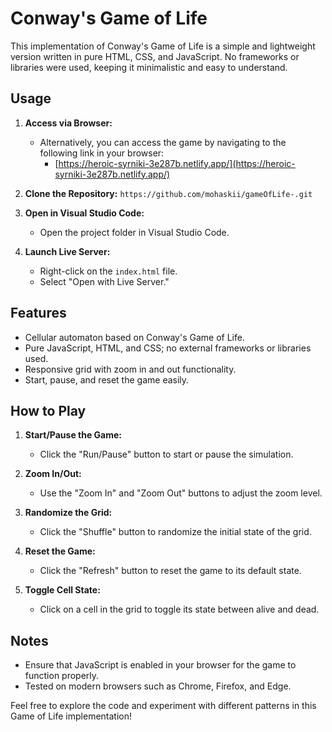 # Conway's Game of Life

This implementation of Conway's Game of Life is a simple and lightweight version written in pure HTML, CSS, and JavaScript. No frameworks or libraries were used, keeping it minimalistic and easy to understand.

## Usage

1. **Access via Browser:**
   - Alternatively, you can access the game by navigating to the following link in your browser:
     - [https://heroic-syrniki-3e287b.netlify.app/](https://heroic-syrniki-3e287b.netlify.app/)
2. **Clone the Repository:**
   `https://github.com/mohaskii/gameOfLife-.git`

3. **Open in Visual Studio Code:**

   - Open the project folder in Visual Studio Code.

4. **Launch Live Server:**

   - Right-click on the `index.html` file.
   - Select "Open with Live Server."


## Features

- Cellular automaton based on Conway's Game of Life.
- Pure JavaScript, HTML, and CSS; no external frameworks or libraries used.
- Responsive grid with zoom in and out functionality.
- Start, pause, and reset the game easily.

## How to Play

1. **Start/Pause the Game:**

   - Click the "Run/Pause" button to start or pause the simulation.

2. **Zoom In/Out:**

   - Use the "Zoom In" and "Zoom Out" buttons to adjust the zoom level.

3. **Randomize the Grid:**

   - Click the "Shuffle" button to randomize the initial state of the grid.

4. **Reset the Game:**

   - Click the "Refresh" button to reset the game to its default state.

5. **Toggle Cell State:**
   - Click on a cell in the grid to toggle its state between alive and dead.

## Notes

- Ensure that JavaScript is enabled in your browser for the game to function properly.
- Tested on modern browsers such as Chrome, Firefox, and Edge.

Feel free to explore the code and experiment with different patterns in this Game of Life implementation!
